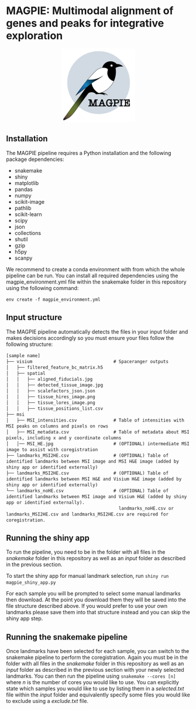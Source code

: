 # MAGPIE: Multimodal alignment of genes and peaks for integrative exploration
<p align="center">
<img src="figures/magpie_logo.png" width="200">
</p>

## Installation

The MAGPIE pipeline requires a Python installation and the following package dependencies:
* snakemake
* shiny
* matplotlib
* pandas
* numpy
* scikit-image
* pathlib
* scikit-learn
* scipy
* json
* collections
* shutil
* gzip
* h5py
* scanpy

We recommend to create a conda environment with from which the whole pipeline can be run. You can install all required dependencies using the magpie_environment.yml file within the snakemake folder in this repository using the following command:
```
env create -f magpie_environment.yml
```

## Input structure

The MAGPIE pipeline automatically detects the files in your input folder and makes decisions accordingly so you must ensure your files follow the following structure:

    [sample name]
    ├── visium                               # Spaceranger outputs
    │   ├── filtered_feature_bc_matrix.h5
    │   ├── spatial
    │   │   ├── aligned_fiducials.jpg
    │   │   ├── detected_tissue_image.jpg
    │   │   ├── scalefactors_json.json
    │   │   ├── tissue_hires_image.png
    │   │   ├── tissue_lores_image.png
    │   │   ├── tissue_positions_list.csv
    ├── msi                    
    │   ├── MSI_intensities.csv              # Table of intensities with MSI peaks on columns and pixels on rows
    │   ├── MSI_metadata.csv                 # Table of metadata about MSI pixels, including x and y coordinate columns
    │   │── MSI_HE.jpg                       # (OPTIONAL) intermediate MSI image to assist with coregistration
    ├── landmarks_MSI2HE.csv                 # (OPTIONAL) Table of identified landmarks between MSI image and MSI H&E image (added by shiny app or identified externally)
    ├── landmarks_MSI2HE.csv                 # (OPTIONAL) Table of identified landmarks between MSI H&E and Visium H&E image (added by shiny app or identified externally)
    └── landmarks_noHE.csv                   # (OPTIONAL) Table of identified landmarks between MSI image and Visium H&E (added by shiny app or identified externally). 
                                               landmarks_noHE.csv or landmarks_MSI2HE.csv and landmarks_MSI2HE.csv are required for coregistration.
    


## Running the shiny app

To run the pipeline, you need to be in the folder with all files in the _snakemake_ folder in this repository as well as an _input_ folder as described in the previous section.

To start the shiny app for manual landmark selection, run ``` shiny run magpie_shiny_app.py ```

For each sample you will be prompted to select some manual landmarks then download. At the point you download them they will be saved into the file structure described above. If you would prefer to use your own landmarks please save them into that structure instead and you can skip the shiny app step.

## Running the snakemake pipeline

Once landmarks have been selected for each sample, you can switch to the snakemake pipeline to perform the coregistration. Again you must be in the folder with all files in the _snakemake_ folder in this repository as well as an _input_ folder as described in the previous section with your newly selected landmarks. You can then run the pipeline using ``` snakemake --cores [n] ``` where _n_ is the number of cores you would like to use. You can explicitly state which samples you would like to use by listing them in a *selected.txt* file within the *input* folder and equivalently specify some files you would like to exclude using a *exclude.txt* file.
